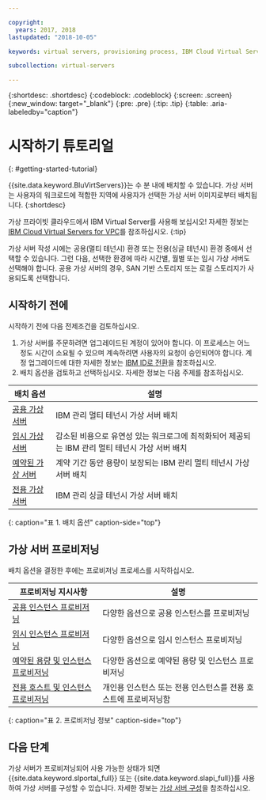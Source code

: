 ```yaml
---

copyright:
  years: 2017, 2018
lastupdated: "2018-10-05"

keywords: virtual servers, provisioning process, IBM Cloud Virtual Servers

subcollection: virtual-servers

---
```


{:shortdesc: .shortdesc}
{:codeblock: .codeblock}
{:screen: .screen}
{:new_window: target="_blank"}
{:pre: .pre}
{:tip: .tip}
{:table: .aria-labeledby="caption"}

# 시작하기 튜토리얼
{: #getting-started-tutorial}

{{site.data.keyword.BluVirtServers}}는 수 분 내에 배치할 수 있습니다. 가상 서버는 사용자의 워크로드에 적합한 지역에 사용자가 선택한 가상 서버 이미지로부터 배치됩니다.
{:shortdesc}

가상 프라이빗 클라우드에서 IBM Virtual Server를 사용해 보십시오! 자세한 정보는 [IBM Cloud Virtual Servers for VPC](/docs/vsi-is?topic=virtual-servers-is-gettingstartedvsigen#gettingstartedvsigen)를 참조하십시오.
{:tip}

가상 서버 작성 시에는 공용(멀티 테넌시) 환경 또는 전용(싱글 테넌시) 환경 중에서 선택할 수 있습니다. 그런 다음, 선택한 환경에 따라 시간별, 월별 또는 임시 가상 서버도 선택해야 합니다. 공용 가상 서버의 경우, SAN 기반 스토리지 또는 로컬 스토리지가 사용되도록 선택합니다.

## 시작하기 전에

시작하기 전에 다음 전제조건을 검토하십시오.

  1. 가상 서버를 주문하려면 업그레이드된 계정이 있어야 합니다. 이 프로세스는 어느 정도 시간이 소요될 수 있으며 계속하려면 사용자의 요청이 승인되어야 합니다. 계정 업그레이드에 대한 자세한 정보는 [IBM ID로 전환](/docs/account?topic=account-unifyingaccounts#unifyingaccounts)을 참조하십시오.
  2. 배치 옵션을 검토하고 선택하십시오. 자세한 정보는 다음 주제를 참조하십시오.

|배치 옵션                           |설명                                        |
| --------------------------------------------------------- | --------------------------------------------------- |
|[공용 가상 서버](/docs/vsi?topic=virtual-servers-about-public-virtual-servers)            |IBM 관리 멀티 테넌시 가상 서버 배치|
|[임시 가상 서버](/docs/vsi?topic=virtual-servers-about-vs-transient)|감소된 비용으로 유연성 있는 워크로그에 최적화되어 제공되는 IBM 관리 멀티 테넌시 가상 서버 배치 |
|[예약된 가상 서버](/docs/vsi?topic=virtual-servers-about-reserved-virtual-servers)  | 계약 기간 동안 용량이 보장되는 IBM 관리 멀티 테넌시 가상 서버 배치 |
|[전용 가상 서버](/docs/vsi?topic=virtual-servers-dedicated-virtual-servers)      |IBM 관리 싱글 테넌시 가상 서버 배치            |
{: caption="표 1. 배치 옵션" caption-side="top"}   

## 가상 서버 프로비저닝

배치 옵션을 결정한 후에는 프로비저닝 프로세스를 시작하십시오.

|프로비저닝 지시사항                                         |설명                                            |
| -------------------------------------------------------------------------- | ------------------------------------------------------- |
|[공용 인스턴스 프로비저닝](/docs/vsi?topic=virtual-servers-ordering-vs-public)                |다양한 옵션으로 공용 인스턴스를 프로비저닝             |
|[임시 인스턴스 프로비저닝](/docs/vsi?topic=virtual-servers-ordering-vs-transient)                |다양한 옵션으로 임시 인스턴스 프로비저닝            |
|[예약된 용량 및 인스턴스 프로비저닝](/docs/vsi?topic=virtual-servers-provisioning-reserved-capacity-and-instances)            | 다양한 옵션으로 예약된 용량 및 인스턴스 프로비저닝 |
|[전용 호스트 및 인스턴스 프로비저닝](/docs/vsi?topic=virtual-servers-ordering-vs-dedicated)|개인용 인스턴스 또는 전용 인스턴스를 전용 호스트에 프로비저닝함|
{: caption="표 2. 프로비저닝 정보" caption-side="top"}

## 다음 단계

가상 서버가 프로비저닝되어 사용 가능한 상태가 되면 {{site.data.keyword.slportal_full}} 또는 {{site.data.keyword.slapi_full}}를 사용하여
가상 서버를 구성할 수 있습니다. 자세한 정보는 [가상 서버 구성](/docs/vsi?topic=virtual-servers-configuring-virtual-servers)을 참조하십시오.
